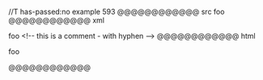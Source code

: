 //T has-passed:no
example 593
@@@@@@@@@@@@ src
foo <!-- this is a
comment - with hyphen -->
@@@@@@@@@@@@ xml
<?xml version="1.0" encoding="UTF-8"?>
<!DOCTYPE document SYSTEM "CommonMark.dtd">
<document xmlns="http://commonmark.org/xml/1.0">
  <paragraph>
    <text>foo </text>
    <html_inline>&lt;!-- this is a
comment - with hyphen --&gt;</html_inline>
  </paragraph>
</document>
@@@@@@@@@@@@ html
<p>foo <!-- this is a
comment - with hyphen --></p>
@@@@@@@@@@@@
